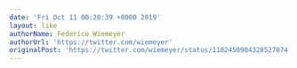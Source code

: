 ```yaml
---
date: 'Fri Oct 11 00:20:39 +0000 2019'
layout: like
authorName: Federico Wiemeyer
authorUrl: 'https://twitter.com/wiemeyer'
originalPost: 'https://twitter.com/wiemeyer/status/1182450904328527874'
---
```

